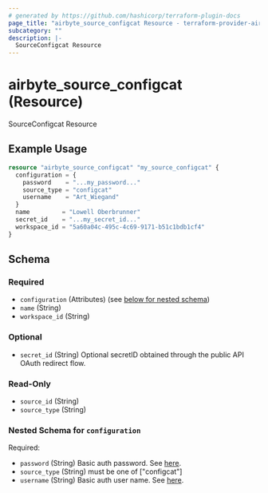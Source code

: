 ```yaml
---
# generated by https://github.com/hashicorp/terraform-plugin-docs
page_title: "airbyte_source_configcat Resource - terraform-provider-airbyte"
subcategory: ""
description: |-
  SourceConfigcat Resource
---
```


# airbyte_source_configcat (Resource)

SourceConfigcat Resource

## Example Usage

```terraform
resource "airbyte_source_configcat" "my_source_configcat" {
  configuration = {
    password    = "...my_password..."
    source_type = "configcat"
    username    = "Art_Wiegand"
  }
  name         = "Lowell Oberbrunner"
  secret_id    = "...my_secret_id..."
  workspace_id = "5a60a04c-495c-4c69-9171-b51c1bdb1cf4"
}
```

<!-- schema generated by tfplugindocs -->
## Schema

### Required

- `configuration` (Attributes) (see [below for nested schema](#nestedatt--configuration))
- `name` (String)
- `workspace_id` (String)

### Optional

- `secret_id` (String) Optional secretID obtained through the public API OAuth redirect flow.

### Read-Only

- `source_id` (String)
- `source_type` (String)

<a id="nestedatt--configuration"></a>
### Nested Schema for `configuration`

Required:

- `password` (String) Basic auth password. See <a href="https://api.configcat.com/docs/#section/Authentication">here</a>.
- `source_type` (String) must be one of ["configcat"]
- `username` (String) Basic auth user name. See <a href="https://api.configcat.com/docs/#section/Authentication">here</a>.


